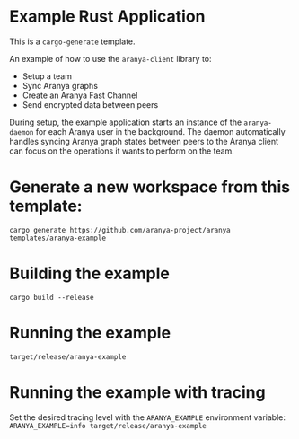 # Example Rust Application

This is a `cargo-generate` template.

An example of how to use the `aranya-client` library to:
- Setup a team
- Sync Aranya graphs
- Create an Aranya Fast Channel
- Send encrypted data between peers

During setup, the example application starts an instance of the `aranya-daemon` for each Aranya user in the background. The daemon automatically handles syncing Aranya graph states between peers to the Aranya client can focus on the operations it wants to perform on the team.

# Generate a new workspace from this template:

`cargo generate https://github.com/aranya-project/aranya templates/aranya-example`

# Building the example

`cargo build --release`

# Running the example

`target/release/aranya-example`

# Running the example with tracing

Set the desired tracing level with the `ARANYA_EXAMPLE` environment variable:
`ARANYA_EXAMPLE=info target/release/aranya-example`
